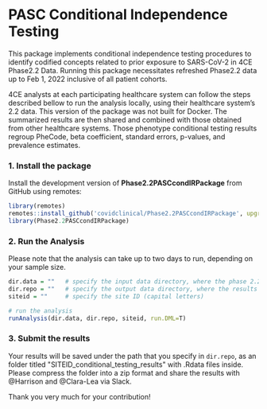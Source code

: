 PASC Conditional Independence Testing
================

<!-- README.md is generated from README.Rmd. Please edit that file -->
<!-- badges: start -->
<!-- badges: end -->

This package implements conditional independence testing procedures to
identify codified concepts related to prior exposure to SARS-CoV-2 in
4CE Phase2.2 Data. Running this package necessitates refreshed Phase2.2
data up to Feb 1, 2022 inclusive of all patient cohorts.

4CE analysts at each participating healthcare system can follow the
steps described bellow to run the analysis locally, using their
healthcare system’s 2.2 data. This version of the package was not built
for Docker. The summarized results are then shared and combined with
those obtained from other healthcare systems. Those phenotype
conditional testing results regroup PheCode, beta coefficient, standard
errors, p-values, and prevalence estimates.

### 1. Install the package

Install the development version of **Phase2.2PASCcondIRPackage** from
GitHub using remotes:

``` r
library(remotes)
remotes::install_github('covidclinical/Phase2.2PASCcondIRPackage', upgrade = FALSE)
library(Phase2.2PASCcondIRPackage)
```

### 2. Run the Analysis

Please note that the analysis can take up to two days to run, depending
on your sample size.

``` r
dir.data = ""   # specify the input data directory, where the phase 2.2 data is saved
dir.repo = ""   # specify the output data directory, where the results will be saved
siteid = ""     # specify the site ID (capital letters)

# run the analysis
runAnalysis(dir.data, dir.repo, siteid, run.DML=T)
```

### 3. Submit the results

<!-- #### 1. Submit the results via GitHub -->
<!-- Finally, please submit the results to [Phase2.2PASCcondISummariesPublic](https://github.com/covidclinical/Phase2.2PASCcondISummariesPublic): -->
<!-- - Share your GitHub handle with @Clara-Lea via direct message so you can be added as contributor to the repository. -->
<!-- - Note that you will need to use a token to access **private** repositories. Please see the details [here](https://docs.github.com/en/github/authenticating-to-github/creating-a-personal-access-token). -->
<!-- To generate a new token, go to your GitHub settings -> Developer settings -> Personal access tokens -> Generate. -->
<!-- Then, run the following: -->
<!-- ```{r, eval=FALSE} -->
<!-- submitAnalysis() -->
<!-- ``` -->
<!-- #### 2. Alternatively, you can submit the results via Slack.  -->

Your results will be saved under the path that you specify in
`dir.repo`, as an folder titled "SITEID_conditional_testing_results"
with .Rdata files inside. Please compress the folder into a zip format
and share the results with @Harrison and @Clara-Lea via Slack.

Thank you very much for your contribution!
